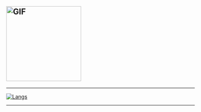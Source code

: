 ## <img src="https://i.imgur.com/CjtVabz.gif" alt="GIF" height="200">
***
[![Langs](https://github-readme-stats.vercel.app/api/top-langs/?username=IOxeOfficial&hide=tsql&title_color=FFA759&icon_color=FFD580&bg_color=1F2430&text_color=FFCC66)](https://github.com/anuraghazra/github-readme-stats)

***
<!--
![](https://img.shields.io/endpoint?label=currently&url=https://dev.discordprofiles.me/api/badge/status/236731793892573185?simple=true) ![](https://img.shields.io/endpoint?url=https://dev.discordprofiles.me/api/badge/playing/236731793892573185?vscode=false) ![](https://img.shields.io/endpoint?url=https://dev.discordprofiles.me/api/badge/vscode/236731793892573185) ![](https://img.shields.io/endpoint?url=https://dev.discordprofiles.me/api/badge/spotify/236731793892573185)
-->
